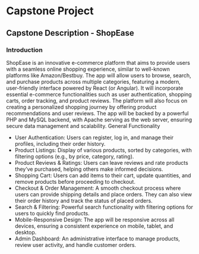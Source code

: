 
# Capstone Project 
## Capstone Description - ShopEase

### Introduction
ShopEase is an innovative e-commerce platform that aims to provide users with a seamless online shopping experience, similar to well-known platforms like Amazon/Bestbuy. The app will allow users to browse, search, and purchase products across multiple categories, featuring a modern, user-friendly interface powered by React (or Angular). It will incorporate essential e-commerce functionalities such as user authentication, shopping carts, order tracking, and product reviews. The platform will also focus on creating a personalized shopping journey by offering product recommendations and user reviews. The app will be backed by a powerful PHP and MySQL backend, with Apache serving as the web server, ensuring secure data management and scalability.
General Functionality
*	User Authentication: Users can register, log in, and manage their profiles, including their order history.
*	Product Listings: Display of various products, sorted by categories, with filtering options (e.g., by price, category, rating).
*	Product Reviews & Ratings: Users can leave reviews and rate products they’ve purchased, helping others make informed decisions.
*	Shopping Cart: Users can add items to their cart, update quantities, and remove products before proceeding to checkout.
*	Checkout & Order Management: A smooth checkout process where users can provide shipping details and place orders. They can also view their order history and track the status of placed orders.
*	Search & Filtering: Powerful search functionality with filtering options for users to quickly find products.
*	Mobile-Responsive Design: The app will be responsive across all devices, ensuring a consistent experience on mobile, tablet, and desktop.
*	Admin Dashboard: An administrative interface to manage products, review user activity, and handle customer orders.


